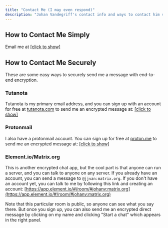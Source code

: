 ```yaml
---
title: "Contact Me (I may even respond)"
description: "Johan Vandegriff's contact info and ways to contact him securely with Tutanota, Protonmail, or Element"
---
```


## How to Contact Me Simply
Email me at <a id="9dda4e98_2" href="#9dda4e98_2" onclick="this.innerHTML='&#x202e;'+'moc'+'&#x2e;'+'liamydnav'+'&#x40;'+'nahoj'+'&#x202d;'">[click to show]</a>

## How to Contact Me Securely
These are some easy ways to securely send me a message with end-to-end encryption.

### Tutanota
Tutanota is my primary email address, and you can sign up with an account for free at [tutanota.com](https://mail.tutanota.com/signup) to send me an encrypted message at: <a id="9dda4e98_3" href="#9dda4e98_3" onclick="this.innerHTML='&#x202e;'+'moc'+'&#x2e;'+'liamydnav'+'&#x40;'+'nahoj'+'&#x202d;'">[click to show]</a>

### Protonmail
I also have a protonmail account. You can sign up for free at [proton.me](https://account.proton.me/signup) to send me an encrypted message at: <a id="9dda4e98_4" href="#9dda4e98_4" onclick="this.innerHTML='&#x202e;'+'moc'+'&#x2e;'+'liamnotorp'+'&#x40;'+'navjj'+'&#x202d;'">[click to show]</a>

### Element.io/Matrix.org
This is another encrypted chat app, but the cool part is that anyone can run a server, and you can talk to anyone on any server. If you already have an account, you can send a message to `@jjvan:matrix.org`. If you don't have an account yet, you can talk to me by following this link and creating an account: [https://app.element.io/#/room/#johanv:matrix.org](https://app.element.io/#/room/#johanv:matrix.org)

Note that this particular room is public, so anyone can see what you say there. But once you sign up, you can also send me an encrypted direct message by clicking on my name and clicking "Start a chat" which appears in the right panel.
